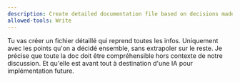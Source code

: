 ```yaml
---
description: Create detailed documentation file based on decisions made
allowed-tools: Write
---
```


Tu vas créer un fichier détaillé qui reprend toutes les infos. Uniquement avec les points qu'on a décidé ensemble, sans extrapoler sur le reste.
Je précise que toute la doc doit être compréhensible hors contexte de notre discussion. Et qu'elle est avant tout à destination d'une IA pour implémentation future.